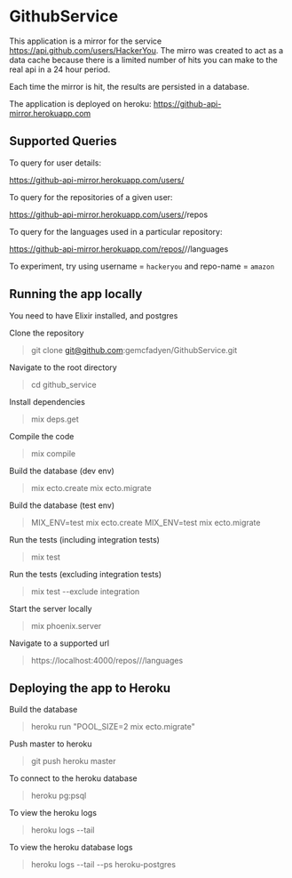 # GithubService

This application is a mirror for the service https://api.github.com/users/HackerYou. The mirro was created to act as a data cache because there is a limited number of hits you can make to the real api in a 24 hour period.

Each time the mirror is hit, the results are persisted in a database.

The application is deployed on heroku: https://github-api-mirror.herokuapp.com

## Supported Queries

To query for user details:

https://github-api-mirror.herokuapp.com/users/<username>

To query for the repositories of a given user:

https://github-api-mirror.herokuapp.com/users/<username>/repos

To query for the languages used in a particular repository:

https://github-api-mirror.herokuapp.com/repos/<username>/<repo-name>/languages

To experiment, try using username = `hackeryou` and repo-name = `amazon`

## Running the app locally

You need to have Elixir installed, and postgres

Clone the repository
> git clone git@github.com:gemcfadyen/GithubService.git

Navigate to the root directory
> cd github_service

Install dependencies
> mix deps.get

Compile the code
> mix compile

Build the database (dev env)
> mix ecto.create
> mix ecto.migrate

Build the database (test env)
> MIX_ENV=test mix ecto.create
> MIX_ENV=test mix ecto.migrate

Run the tests (including integration tests)
> mix test

Run the tests (excluding integration tests)
> mix test --exclude integration

Start the server locally
> mix phoenix.server

Navigate to a supported url
> https://localhost:4000/repos/<username>/<repo-name>/languages

## Deploying the app to Heroku

Build the database
> heroku run "POOL_SIZE=2 mix ecto.migrate"

Push master to heroku
> git push heroku master

To connect to the heroku database
> heroku pg:psql

To view the heroku logs
> heroku logs --tail

To view the heroku database logs
> heroku logs --tail --ps heroku-postgres
